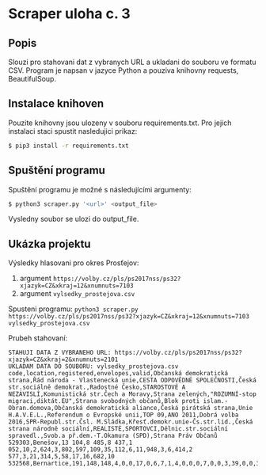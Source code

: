 # Scraper uloha c. 3

## Popis
Slouzi pro stahovani dat z vybranych URL a ukladani do souboru ve formatu CSV. Program je napsan v jazyce Python a pouziva knihovny requests, BeautifulSoup.

## Instalace knihoven
Pouzite knihovny jsou ulozeny v souboru requirements.txt. Pro jejich instalaci staci spustit nasledujici prikaz:
```bash
$ pip3 install -r requirements.txt
```

## Spuštění programu
Spuštění programu je možné s následujícími argumenty:
```bash
$ python3 scraper.py '<url>' <output_file>
```

Vysledny soubor se ulozi do output_file.

## Ukázka projektu

Výsledky hlasovani pro okres Prosťejov:

1. argument ```https://volby.cz/pls/ps2017nss/ps32?xjazyk=CZ&xkraj=12&xnumnuts=7103```
2. argument ```vylsedky_prostejova.csv```

Spusteni programu:
```python3 scraper.py https://volby.cz/pls/ps2017nss/ps32?xjazyk=CZ&xkraj=12&xnumnuts=7103 vylsedky_prostejova.csv```

Prubeh stahovaní:
```
STAHUJI DATA Z VYBRANEHO URL: https://volby.cz/pls/ps2017nss/ps32?xjazyk=CZ&xkraj=2&xnumnuts=2101
UKLADAM DATA DO SOUBORU: vylsedky_prostejova.csv
code,location,registered,envelopes,valid,Občanská demokratická strana,Řád národa - Vlastenecká unie,CESTA ODPOVĚDNÉ SPOLEČNOSTI,Česká str.sociálně demokrat.,Radostné Česko,STAROSTOVÉ A NEZÁVISLÍ,Komunistická str.Čech a Moravy,Strana zelených,"ROZUMNÍ-stop migraci,diktát.EU",Strana svobodných občanů,Blok proti islam.-Obran.domova,Občanská demokratická aliance,Česká pirátská strana,Unie H.A.V.E.L.,Referendum o Evropské unii,TOP 09,ANO 2011,Dobrá volba 2016,SPR-Republ.str.Čsl. M.Sládka,Křesť.demokr.unie-Čs.str.lid.,Česká strana národně sociální,REALISTÉ,SPORTOVCI,Dělnic.str.sociální spravedl.,Svob.a př.dem.-T.Okamura (SPD),Strana Práv Občanů
529303,Benešov,13 104,8 485,8 437,1 052,10,2,624,3,802,597,109,35,112,6,11,948,3,6,414,2 577,3,21,314,5,58,17,16,682,10
532568,Bernartice,191,148,148,4,0,0,17,0,6,7,1,4,0,0,0,7,0,0,3,39,0,0,37,0,3,0,0,20,0
```
